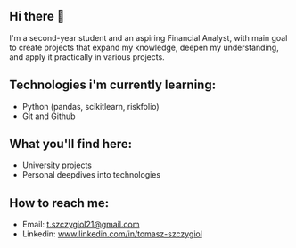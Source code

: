 ## Hi there 👋

I'm a second-year student and an aspiring Financial Analyst, with main goal to create projects that expand my knowledge, deepen my understanding, and apply it practically in various projects.

## Technologies i'm currently learning:
- Python (pandas, scikitlearn, riskfolio)
- Git and Github

## What you'll find here:
- University projects
- Personal deepdives into technologies

## How to reach me:
- Email: t.szczygiol21@gmail.com
- Linkedin: www.linkedin.com/in/tomasz-szczygiol
